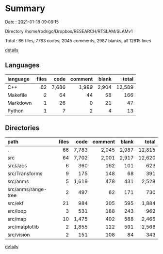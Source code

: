# Summary

Date : 2021-01-18 09:08:15

Directory /home/rodrigo/Dropbox/RESEARCH/RTSLAM/SLAMv1

Total : 66 files,  7783 codes, 2045 comments, 2987 blanks, all 12815 lines

[details](details.md)

## Languages
| language | files | code | comment | blank | total |
| :--- | ---: | ---: | ---: | ---: | ---: |
| C++ | 62 | 7,686 | 1,999 | 2,904 | 12,589 |
| Makefile | 2 | 64 | 44 | 58 | 166 |
| Markdown | 1 | 26 | 0 | 21 | 47 |
| Python | 1 | 7 | 2 | 4 | 13 |

## Directories
| path | files | code | comment | blank | total |
| :--- | ---: | ---: | ---: | ---: | ---: |
| . | 66 | 7,783 | 2,045 | 2,987 | 12,815 |
| src | 64 | 7,702 | 2,001 | 2,917 | 12,620 |
| src/Jacs | 6 | 360 | 162 | 101 | 623 |
| src/Transforms | 9 | 175 | 148 | 68 | 391 |
| src/anms | 5 | 1,619 | 478 | 431 | 2,528 |
| src/anms/range-tree | 2 | 497 | 62 | 171 | 730 |
| src/ekf | 21 | 984 | 305 | 595 | 1,884 |
| src/loop | 3 | 531 | 188 | 243 | 962 |
| src/map | 10 | 1,475 | 402 | 588 | 2,465 |
| src/matplotlib | 2 | 1,855 | 122 | 591 | 2,568 |
| src/vision | 2 | 151 | 108 | 84 | 343 |

[details](details.md)